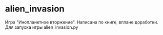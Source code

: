 # alien_invasion
Игра "Инопланетное вторжение". Написана по книге, вплане доработки.
Для запуска игры alien_invasion.py 

